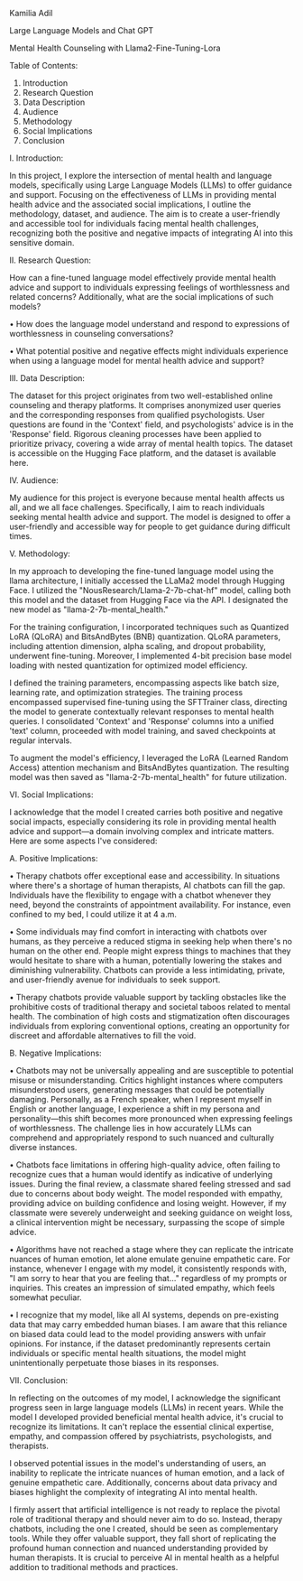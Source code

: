 Kamilia Adil

Large Language Models and Chat GPT







Mental Health Counseling with Llama2-Fine-Tuning-Lora














Table of Contents:
1.	Introduction
2.	Research Question
3.	Data Description
4.	Audience
5.	Methodology 
6.	Social Implications
7.	Conclusion


















I.	Introduction:

In this project, I explore the intersection of mental health and language models, specifically using Large Language Models (LLMs) to offer guidance and support. Focusing on the effectiveness of LLMs in providing mental health advice and the associated social implications, I outline the methodology, dataset, and audience. The aim is to create a user-friendly and accessible tool for individuals facing mental health challenges, recognizing both the positive and negative impacts of integrating AI into this sensitive domain.

II.	Research Question:

How can a fine-tuned language model effectively provide mental health advice and support to individuals expressing feelings of worthlessness and related concerns? Additionally, what are the social implications of such models?

•	How does the language model understand and respond to expressions of worthlessness in counseling conversations?

•	What potential positive and negative effects might individuals experience when using a language model for mental health advice and support?


III.	Data Description:

The dataset for this project originates from two well-established online counseling and therapy platforms. It comprises anonymized user queries and the corresponding responses from qualified psychologists. User questions are found in the 'Context' field, and psychologists' advice is in the 'Response' field. Rigorous cleaning processes have been applied to prioritize privacy, covering a wide array of mental health topics. The dataset is accessible on the Hugging Face platform, and the dataset is available here.


IV.	Audience:

My audience for this project is everyone because mental health affects us all, and we all face challenges. Specifically, I aim to reach individuals seeking mental health advice and support. The model is designed to offer a user-friendly and accessible way for people to get guidance during difficult times.

V.	Methodology:

In my approach to developing the fine-tuned language model using the llama architecture, I initially accessed the LLaMa2 model through Hugging Face. I utilized the "NousResearch/Llama-2-7b-chat-hf" model, calling both this model and the dataset from Hugging Face via the API. I designated the new model as "llama-2-7b-mental_health."

For the training configuration, I incorporated techniques such as Quantized LoRA (QLoRA) and BitsAndBytes (BNB) quantization. QLoRA parameters, including attention dimension, alpha scaling, and dropout probability, underwent fine-tuning. Moreover, I implemented 4-bit precision base model loading with nested quantization for optimized model efficiency.

I defined the training parameters, encompassing aspects like batch size, learning rate, and optimization strategies. The training process encompassed supervised fine-tuning using the SFTTrainer class, directing the model to generate contextually relevant responses to mental health queries. I consolidated 'Context' and 'Response' columns into a unified 'text' column, proceeded with model training, and saved checkpoints at regular intervals.

To augment the model's efficiency, I leveraged the LoRA (Learned Random Access) attention mechanism and BitsAndBytes quantization. The resulting model was then saved as "llama-2-7b-mental_health" for future utilization.

VI.	Social Implications:

I acknowledge that the model I created carries both positive and negative social impacts, especially considering its role in providing mental health advice and support—a domain involving complex and intricate matters. Here are some aspects I've considered:

A.	Positive Implications:

•	Therapy chatbots offer exceptional ease and accessibility. In situations where there's a shortage of human therapists, AI chatbots can fill the gap. Individuals have the flexibility to engage with a chatbot whenever they need, beyond the constraints of appointment availability. For instance, even confined to my bed, I could utilize it at 4 a.m.

•	Some individuals may find comfort in interacting with chatbots over humans, as they perceive a reduced stigma in seeking help when there's no human on the other end. People might express things to machines that they would hesitate to share with a human, potentially lowering the stakes and diminishing vulnerability. Chatbots can provide a less intimidating, private, and user-friendly avenue for individuals to seek support.

•	Therapy chatbots provide valuable support by tackling obstacles like the prohibitive costs of traditional therapy and societal taboos related to mental health. The combination of high costs and stigmatization often discourages individuals from exploring conventional options, creating an opportunity for discreet and affordable alternatives to fill the void.

B.	Negative Implications:

•	Chatbots may not be universally appealing and are susceptible to potential misuse or misunderstanding. Critics highlight instances where computers misunderstood users, generating messages that could be potentially damaging. Personally, as a French speaker, when I represent myself in English or another language, I experience a shift in my persona and personality—this shift becomes more pronounced when expressing feelings of worthlessness. The challenge lies in how accurately LLMs can comprehend and appropriately respond to such nuanced and culturally diverse instances.

•	Chatbots face limitations in offering high-quality advice, often failing to recognize cues that a human would identify as indicative of underlying issues. During the final review, a classmate shared feeling stressed and sad due to concerns about body weight. The model responded with empathy, providing advice on building confidence and losing weight.  However, if my classmate were severely underweight and seeking guidance on weight loss, a clinical intervention might be necessary, surpassing the scope of simple advice.

•	Algorithms have not reached a stage where they can replicate the intricate nuances of human emotion, let alone emulate genuine empathetic care. For instance, whenever I engage with my model, it consistently responds with, "I am sorry to hear that you are feeling that..." regardless of my prompts or inquiries. This creates an impression of simulated empathy, which feels somewhat peculiar.

•	I recognize that my model, like all AI systems, depends on pre-existing data that may carry embedded human biases. I am aware that this reliance on biased data could lead to the model providing answers with unfair opinions. For instance, if the dataset predominantly represents certain individuals or specific mental health situations, the model might unintentionally perpetuate those biases in its responses.



VII.	Conclusion:

In reflecting on the outcomes of my model, I acknowledge the significant progress seen in large language models (LLMs) in recent years. While the model I developed provided beneficial mental health advice, it's crucial to recognize its limitations. It can't replace the essential clinical expertise, empathy, and compassion offered by psychiatrists, psychologists, and therapists.

I observed potential issues in the model's understanding of users, an inability to replicate the intricate nuances of human emotion, and a lack of genuine empathetic care. Additionally, concerns about data privacy and biases highlight the complexity of integrating AI into mental health.

I firmly assert that artificial intelligence is not ready to replace the pivotal role of traditional therapy and should never aim to do so. Instead, therapy chatbots, including the one I created, should be seen as complementary tools. While they offer valuable support, they fall short of replicating the profound human connection and nuanced understanding provided by human therapists. It is crucial to perceive AI in mental health as a helpful addition to traditional methods and practices.



